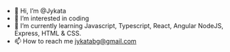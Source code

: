 - 👋 Hi, I’m @Jykata
- 👀 I’m interested in coding
- 🌱 I’m currently learning Javascript, Typescript, React, Angular NodeJS, Express, HTML & CSS.
- 📫 How to reach me jykatabg@gmail.com

<!---
JYKATABG/JYKATABG is a ✨ special ✨ repository because its `README.md` (this file) appears on your GitHub profile.
You can click the Preview link to take a look at your changes.
--->

